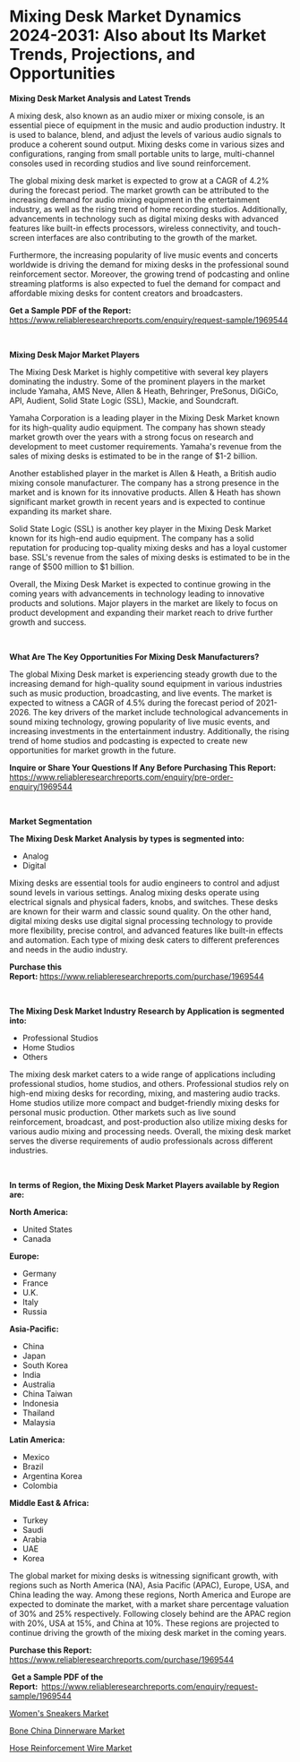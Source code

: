 <p><h1>Mixing Desk Market Dynamics 2024-2031: Also about Its Market Trends, Projections, and Opportunities</h1></p><p><strong>Mixing Desk Market Analysis and Latest Trends</strong></p>
<p><p>A mixing desk, also known as an audio mixer or mixing console, is an essential piece of equipment in the music and audio production industry. It is used to balance, blend, and adjust the levels of various audio signals to produce a coherent sound output. Mixing desks come in various sizes and configurations, ranging from small portable units to large, multi-channel consoles used in recording studios and live sound reinforcement.</p><p>The global mixing desk market is expected to grow at a CAGR of 4.2% during the forecast period. The market growth can be attributed to the increasing demand for audio mixing equipment in the entertainment industry, as well as the rising trend of home recording studios. Additionally, advancements in technology such as digital mixing desks with advanced features like built-in effects processors, wireless connectivity, and touch-screen interfaces are also contributing to the growth of the market.</p><p>Furthermore, the increasing popularity of live music events and concerts worldwide is driving the demand for mixing desks in the professional sound reinforcement sector. Moreover, the growing trend of podcasting and online streaming platforms is also expected to fuel the demand for compact and affordable mixing desks for content creators and broadcasters.</p></p>
<p><strong>Get a Sample PDF of the Report:&nbsp;</strong> <a href="https://www.reliableresearchreports.com/enquiry/request-sample/1969544">https://www.reliableresearchreports.com/enquiry/request-sample/1969544</a></p>
<p>&nbsp;</p>
<p><strong>Mixing Desk Major Market Players</strong></p>
<p><p>The Mixing Desk Market is highly competitive with several key players dominating the industry. Some of the prominent players in the market include Yamaha, AMS Neve, Allen & Heath, Behringer, PreSonus, DiGiCo, API, Audient, Solid State Logic (SSL), Mackie, and Soundcraft.</p><p>Yamaha Corporation is a leading player in the Mixing Desk Market known for its high-quality audio equipment. The company has shown steady market growth over the years with a strong focus on research and development to meet customer requirements. Yamaha's revenue from the sales of mixing desks is estimated to be in the range of $1-2 billion.</p><p>Another established player in the market is Allen & Heath, a British audio mixing console manufacturer. The company has a strong presence in the market and is known for its innovative products. Allen & Heath has shown significant market growth in recent years and is expected to continue expanding its market share.</p><p>Solid State Logic (SSL) is another key player in the Mixing Desk Market known for its high-end audio equipment. The company has a solid reputation for producing top-quality mixing desks and has a loyal customer base. SSL's revenue from the sales of mixing desks is estimated to be in the range of $500 million to $1 billion.</p><p>Overall, the Mixing Desk Market is expected to continue growing in the coming years with advancements in technology leading to innovative products and solutions. Major players in the market are likely to focus on product development and expanding their market reach to drive further growth and success.</p></p>
<p>&nbsp;</p>
<p><strong>What Are The Key Opportunities For Mixing Desk Manufacturers?</strong></p>
<p><p>The global Mixing Desk market is experiencing steady growth due to the increasing demand for high-quality sound equipment in various industries such as music production, broadcasting, and live events. The market is expected to witness a CAGR of 4.5% during the forecast period of 2021-2026. The key drivers of the market include technological advancements in sound mixing technology, growing popularity of live music events, and increasing investments in the entertainment industry. Additionally, the rising trend of home studios and podcasting is expected to create new opportunities for market growth in the future.</p></p>
<p><strong>Inquire or Share Your Questions If Any Before Purchasing This Report:</strong> <a href="https://www.reliableresearchreports.com/enquiry/pre-order-enquiry/1969544">https://www.reliableresearchreports.com/enquiry/pre-order-enquiry/1969544</a></p>
<p>&nbsp;</p>
<p><strong>Market Segmentation</strong></p>
<p><strong>The Mixing Desk Market Analysis by types is segmented into:</strong></p>
<p><ul><li>Analog</li><li>Digital</li></ul></p>
<p><p>Mixing desks are essential tools for audio engineers to control and adjust sound levels in various settings. Analog mixing desks operate using electrical signals and physical faders, knobs, and switches. These desks are known for their warm and classic sound quality. On the other hand, digital mixing desks use digital signal processing technology to provide more flexibility, precise control, and advanced features like built-in effects and automation. Each type of mixing desk caters to different preferences and needs in the audio industry.</p></p>
<p><strong>Purchase this Report:&nbsp;</strong><a href="https://www.reliableresearchreports.com/purchase/1969544">https://www.reliableresearchreports.com/purchase/1969544</a></p>
<p>&nbsp;</p>
<p><strong>The Mixing Desk Market Industry Research by Application is segmented into:</strong></p>
<p><ul><li>Professional Studios</li><li>Home Studios</li><li>Others</li></ul></p>
<p><p>The mixing desk market caters to a wide range of applications including professional studios, home studios, and others. Professional studios rely on high-end mixing desks for recording, mixing, and mastering audio tracks. Home studios utilize more compact and budget-friendly mixing desks for personal music production. Other markets such as live sound reinforcement, broadcast, and post-production also utilize mixing desks for various audio mixing and processing needs. Overall, the mixing desk market serves the diverse requirements of audio professionals across different industries.</p></p>
<p>&nbsp;</p>
<p><strong>In terms of Region, the Mixing Desk Market Players available by Region are:</strong></p>
<p>
    <p> <strong> North America: </strong>
        <ul>
            <li>United States</li>
            <li>Canada</li>
        </ul>
        </p> 
    <p> <strong> Europe: </strong>
        <ul>
            <li>Germany</li>
            <li>France</li>
            <li>U.K.</li>
            <li>Italy</li>
            <li>Russia</li>
        </ul>
        </p> 
    <p> <strong> Asia-Pacific: </strong>
        <ul>
            <li>China</li>
            <li>Japan</li>
            <li>South Korea</li>
            <li>India</li>
            <li>Australia</li>
            <li>China Taiwan</li>
            <li>Indonesia</li>
            <li>Thailand</li>
            <li>Malaysia</li>
        </ul>
        </p> 
    <p> <strong> Latin America: </strong>
        <ul>
            <li>Mexico</li>
            <li>Brazil</li>
            <li>Argentina Korea</li>
            <li>Colombia</li>
        </ul>
        </p> 
    <p> <strong> Middle East & Africa: </strong>
        <ul>
            <li>Turkey</li>
            <li>Saudi</li>
            <li>Arabia</li>
            <li>UAE</li>
            <li>Korea</li>
        </ul>
    </p>
    </p>
<p><p>The global market for mixing desks is witnessing significant growth, with regions such as North America (NA), Asia Pacific (APAC), Europe, USA, and China leading the way. Among these regions, North America and Europe are expected to dominate the market, with a market share percentage valuation of 30% and 25% respectively. Following closely behind are the APAC region with 20%, USA at 15%, and China at 10%. These regions are projected to continue driving the growth of the mixing desk market in the coming years.</p></p>
<p><strong>Purchase this Report: </strong><a href="https://www.reliableresearchreports.com/purchase/1969544">https://www.reliableresearchreports.com/purchase/1969544</a></p>
<p>&nbsp;<strong>Get a Sample PDF of the Report:&nbsp;&nbsp;</strong><a href="https://www.reliableresearchreports.com/enquiry/request-sample/1969544">https://www.reliableresearchreports.com/enquiry/request-sample/1969544</a></p>
<p><strong></strong></p>
<p><p><a href="https://github.com/mauripalmi/Market-Research-Report-List-2/blob/main/womens-sneakers-market.md">Women's Sneakers Market</a></p><p><a href="https://github.com/redneck06/Market-Research-Report-List-2/blob/main/bone-china-dinnerware-market.md">Bone China Dinnerware Market</a></p><p><a href="https://github.com/nicoletavirag/Market-Research-Report-List-2/blob/main/hose-reinforcement-wire-market.md">Hose Reinforcement Wire Market</a></p></p>